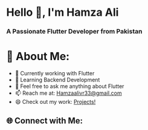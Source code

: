 
  
# Hello 👋, I'm Hamza Ali

### A Passionate Flutter Developer from Pakistan

# 💫 About Me:


- 🔭 Currently working with Flutter
- 🌱 Learning Backend Development
- 💬 Feel free to ask me anything about Flutter
- 📫 Reach me at: Hamzaalivr33@gmail.com
- 😄 Check out my work: <a href="https://www.notion.so/Getting-Started-19d41f5a745680a1b86ec6baaf741ebf">Projects!</a>
## 🌐 Connect with Me:


